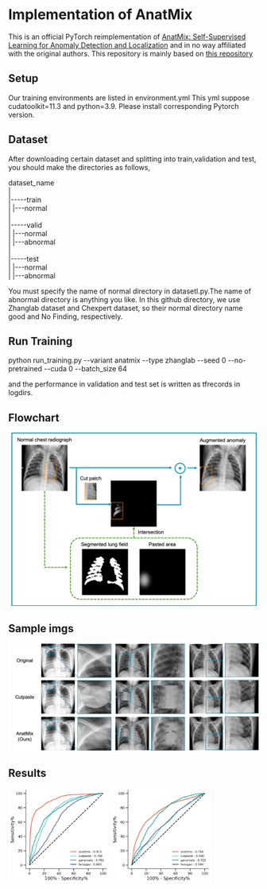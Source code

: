 # Implementation of AnatMix

This is an official PyTorch reimplementation of [AnatMix: Self-Supervised Learning for Anomaly Detection and Localization](https://arxiv.org/abs/2104.0401) and in no way affiliated with the original authors. This repository is mainly based on [this repository](https://github.com/Runinho/pytorch-cutpaste)

## Setup
Our training environments are listed in environment.yml
This yml suppose cudatoolkit=11.3 and python=3.9. Please install corresponding Pytorch version.

## Dataset
After downloading certain dataset and splitting into train,validation and test, you should make the directories as follows,

dataset_name  
 |  
 |-----train  
 |       |---normal  
 |  
 |-----valid  
 |       |---normal  
 |       |---abnormal  
 |  
 |-----test  
 |       |---normal  
 |       |---abnormal  

You must specify the name of normal directory in datasetl.py.The name of abnormal directory is anything you like.
In this github directory, we use Zhanglab dataset and Chexpert dataset, so their normal directory name  good and No Finding, respectively.

## Run Training

python run_training.py --variant anatmix --type zhanglab  --seed 0 --no-pretrained --cuda 0 --batch_size 64 

and the performance in validation and test set is written as tfrecords in logdirs.

## Flowchart
![flowchart](doc/imgs/flowchart.png)

## Sample imgs

![sample imgs](doc/imgs/anatmix.png)

## Results
<img src="doc/imgs/zhanglab.png" width="40%"> <img src="doc/imgs/chexpert.png" width="40%">
